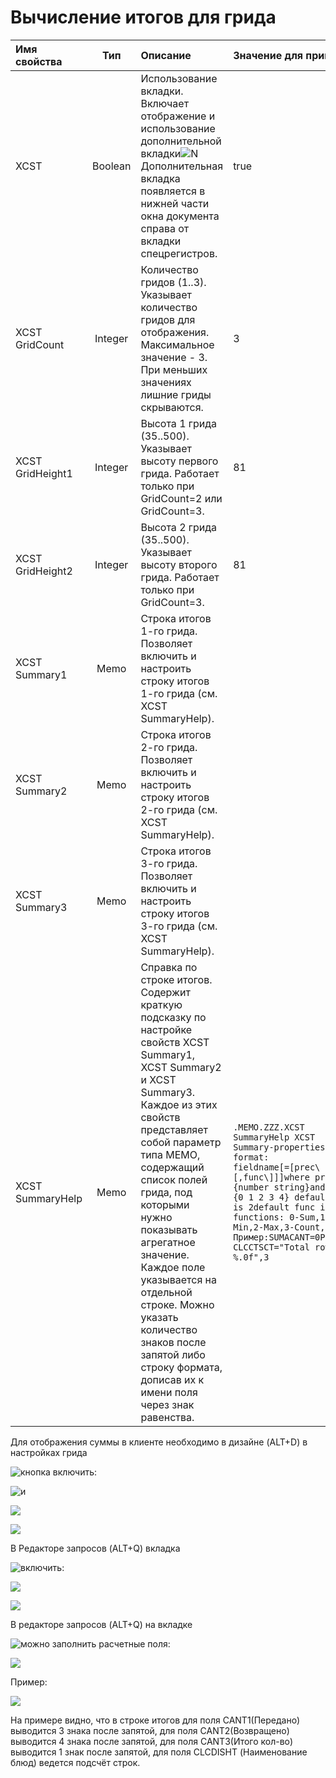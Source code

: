 # Вычисление итогов для грида

| **Имя свойства** | **Тип** | **Описание** | **Значение для примера** |  
| :--- | :---: | :--- | :--- |
| XCST | Boolean | Использование вкладки. Включает отображение и использование дополнительной  вкладки![N](https://github.com/prbsoft/wiki/blob/master/src/Дополнительно.png?raw=true) Дополнительная вкладка появляется в нижней части окна документа справа от вкладки спецрегистров. | true |  |  |  |  |  |
| XCST GridCount | Integer | Количество гридов \(1..3\). Указывает количество гридов для отображения.  Максимальное значение - 3. При меньших значениях лишние гриды скрываются. | 3 |  |  |  |  |  |
| XCST GridHeight1 | Integer | Высота 1 грида \(35..500\). Указывает высоту первого грида.  Работает только при GridCount=2 или GridCount=3. | 81 |  |  |  |  |  |
| XCST GridHeight2 | Integer | Высота 2 грида \(35..500\). Указывает высоту второго грида.  Работает только при  GridCount=3. | 81 |  |  |  |  |  |
| XCST Summary1 | Memo | Строка итогов 1-го грида. Позволяет включить и настроить строку  итогов 1-го грида \(см. XCST SummaryHelp\). |  |  |  |  |  |  |
| XCST Summary2 | Memo | Строка итогов 2-го грида. Позволяет включить и настроить строку  итогов 2-го грида \(см. XCST SummaryHelp\). |  |  |  |  |  |  |
| XCST Summary3 | Memo | Строка итогов 3-го грида. Позволяет включить и настроить строку  итогов 3-го грида \(см. XCST SummaryHelp\). |  |  |  |  |  |  |
| XCST SummaryHelp | Memo | Справка по строке итогов. Содержит краткую подсказку по настройке свойств XCST Summary1, XCST Summary2 и XCST Summary3. Каждое из этих свойств представляет собой параметр типа MEMO,  содержащий список полей грида, под которыми нужно показывать агрегатное значение.  Каждое поле указывается на отдельной строке. Можно указать количество знаков после запятой либо  строку формата, дописав их к имени поля через знак равенства. | `.MEMO.ZZZ.XCST SummaryHelp XCST Summary-properties format:               fieldname[=[prec\[,func\]]]where prec={number string}and func={0 1 2 3 4} default prec is 2default func is 0 functions: 0-Sum,1-Min,2-Max,3-Count,4- Avg Пример:SUMACANT=0PRET=,4  CLCCTSCT="Total rows: %.0f",3`|

Для отображения суммы в клиенте необходимо в дизайне \(ALT+D\) в настройках грида

![&#x43A;&#x43D;&#x43E;&#x43F;&#x43A;&#x430; &#x432;&#x43A;&#x43B;&#x44E;&#x447;&#x438;&#x442;&#x44C;: ](../../../.gitbook/assets/grid%20%283%29.png)

![&#x438; ](../../../.gitbook/assets/show-summary%20%281%29.png)

![](../../../.gitbook/assets/save-props%20%283%29.png)

![](../../../.gitbook/assets/alt-d.png)

В Редакторе запросов \(ALT+Q\) вкладка

![&#x432;&#x43A;&#x43B;&#x44E;&#x447;&#x438;&#x442;&#x44C;:](../../../.gitbook/assets/sagiproperties.png)

![](../../../.gitbook/assets/pokaz-itogov%20%283%29.png)

![](../../../.gitbook/assets/alt-q.png)

В редакторе запросов \(ALT+Q\) на вкладке

![&#x43C;&#x43E;&#x436;&#x43D;&#x43E; &#x437;&#x430;&#x43F;&#x43E;&#x43B;&#x43D;&#x438;&#x442;&#x44C; &#x440;&#x430;&#x441;&#x447;&#x435;&#x442;&#x43D;&#x44B;&#x435; &#x43F;&#x43E;&#x43B;&#x44F;:](../../../.gitbook/assets/xtt.png)

![](../../../.gitbook/assets/xtt-summary%20%284%29.png)

Пример:

![](../../../.gitbook/assets/grid%20%284%29.png)

На примере видно, что в строке итогов для поля CANT1\(Передано\) выводится 3 знака после запятой, для поля CANT2\(Возвращено\) выводится 4 знака после запятой, для поля CANT3\(Итого кол-во\) выводится 1 знак после запятой, для поля CLCDISHT \(Наименование блюд\) ведется подсчёт строк.


